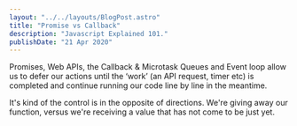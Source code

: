 ```yaml
---
layout: "../../layouts/BlogPost.astro"
title: "Promise vs Callback"
description: "Javascript Explained 101."
publishDate: "21 Apr 2020"
---
```


Promises, Web APIs, the Callback & Microtask Queues and Event loop allow us to defer our actions until the ‘work’ (an API request, timer etc) is completed and continue running our code line by line in the meantime.

It's kind of the control is in the opposite of directions. We're giving away our function, versus we're receiving a value that has not come to be just yet.
